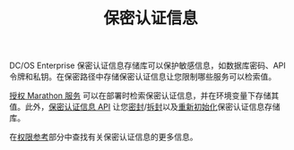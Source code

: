 ﻿---
layout: layout.pug
navigationTitle: 保密认证信息
title: 保密认证信息
menuWeight: 60
excerpt: 了解保密认证信息存储库

enterprise: true
---
<!-- The source repository for this topic is https://github.com/dcos/dcos-docs-site -->


DC/OS Enterprise 保密认证信息存储库可以保护敏感信息，如数据库密码、API 令牌和私钥。在保密路径中存储保密认证信息让您限制哪些服务可以检索值。

[授权 Marathon 服务](/cn/1.11//security/ent/#spaces) 可以在部署时检索保密认证信息，并在环境变量下存储其值。此外，[保密认证信息 API](/cn/1.11/security/ent/secrets/secrets-api/) 让您[密封](/cn/1.11/security/ent/secrets/seal-store/)/[拆封](/cn/1.11/security/ent/secrets/unseal-store/)以及[重新初始化](/cn/1.11/security/ent/secrets/custom-key/)保密认证信息存储库。

在[权限参考](/cn/1.11/security/ent/perms-reference/#secrets)部分中查找有关保密认证信息的更多信息。

